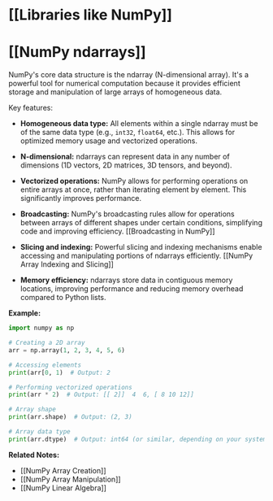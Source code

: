 # [[Libraries like NumPy]]
# [[NumPy ndarrays]] 
NumPy's core data structure is the ndarray (N-dimensional array).  It's a powerful tool for numerical computation because it provides efficient storage and manipulation of large arrays of homogeneous data.

Key features:

* **Homogeneous data type:** All elements within a single ndarray must be of the same data type (e.g., `int32`, `float64`, etc.).  This allows for optimized memory usage and vectorized operations.

* **N-dimensional:**  ndarrays can represent data in any number of dimensions (1D vectors, 2D matrices, 3D tensors, and beyond).

* **Vectorized operations:**  NumPy allows for performing operations on entire arrays at once, rather than iterating element by element. This significantly improves performance.

* **Broadcasting:**  NumPy's broadcasting rules allow for operations between arrays of different shapes under certain conditions, simplifying code and improving efficiency. [[Broadcasting in NumPy]]

* **Slicing and indexing:**  Powerful slicing and indexing mechanisms enable accessing and manipulating portions of ndarrays efficiently. [[NumPy Array Indexing and Slicing]]

* **Memory efficiency:** ndarrays store data in contiguous memory locations, improving performance and reducing memory overhead compared to Python lists.

**Example:**

```python
import numpy as np

# Creating a 2D array
arr = np.array(1, 2, 3, 4, 5, 6)

# Accessing elements
print(arr[0, 1)  # Output: 2

# Performing vectorized operations
print(arr * 2)  # Output: [[ 2]]  4  6, [ 8 10 12]]

# Array shape
print(arr.shape)  # Output: (2, 3)

# Array data type
print(arr.dtype)  # Output: int64 (or similar, depending on your system)
```

**Related Notes:**

* [[NumPy Array Creation]]
* [[NumPy Array Manipulation]]
* [[NumPy Linear Algebra]]


